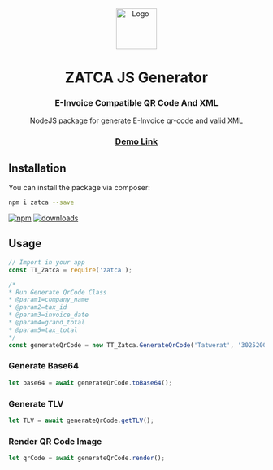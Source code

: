 <div id="top"></div>
<div align="center"> 
  <a href="https://salla.dev"> 
    <img src="https://www.tatwerat.com/downloads/zatca-js-icon.svg" alt="Logo" width="80" height="80"> 
  </a>
  <h1 align="center">ZATCA JS Generator</h1>
  <h3>E-Invoice Compatible QR Code And XML</h3>
  <p align="center">    NodeJS package for generate E-Invoice qr-code and valid XML </p>
  <h3><a href="https://www.zatcajs.tatwerat.com">Demo Link</a></h3>
</div>


## Installation

You can install the package via composer:

```bash
npm i zatca --save
```
[![npm](https://img.shields.io/npm/v/zatca.svg)](https://www.npmjs.com/package/zatca)  [![downloads](https://img.shields.io/npm/dm/zatca.svg)](https://npmjs.org/package/zatca)

## Usage

```js
// Import in your app
const TT_Zatca = require('zatca');

/*
* Run Generate QrCode Class
* @param1=company_name
* @param2=tax_id
* @param3=invoice_date
* @param4=grand_total
* @param5=tax_total
*/
const generateQrCode = new TT_Zatca.GenerateQrCode('Tatwerat', '302520021521453', '2011-10-05T14:48:00.000Z', 100.00, 15.00);
```

### Generate Base64

```js
let base64 = await generateQrCode.toBase64();
```

### Generate TLV

```js
let TLV = await generateQrCode.getTLV();
```

### Render QR Code Image

```js
let qrCode = await generateQrCode.render();
```
